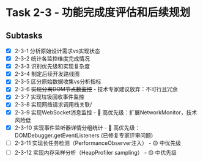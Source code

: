 # Task 2-3 - 功能完成度评估和后续规划

## Subtasks
- [x] 2-3-1 分析原始设计需求vs实现状态
- [x] 2-3-2 统计各监控维度完成情况
- [x] 2-3-3 识别优先级和实现复杂度
- [x] 2-3-4 制定后续开发路线图
- [x] 2-3-5 区分原始数据收集vs分析指标
- [x] 2-3-6 ~~实现分离DOM节点数监控~~ - 技术专家建议放弃：不可行且冗余
- [x] 2-3-7 实现垃圾回收事件监控
- [x] 2-3-8 实现网络请求调用栈关联/
- [x] 2-3-9 实现WebSocket消息监控 - 🔴 高优先级：扩展NetworkMonitor，技术风险低
- [x] 2-3-10 实现事件监听器详情分组统计 - 🔴 高优先级：DOMDebugger.getEventListeners (已修复专家评审问题)
- [ ] 2-3-11 实现长任务检测（PerformanceObserver注入） - 🟡 中优先级
- [ ] 2-3-12 实现内存采样分析（HeapProfiler sampling） - 🟡 中优先级